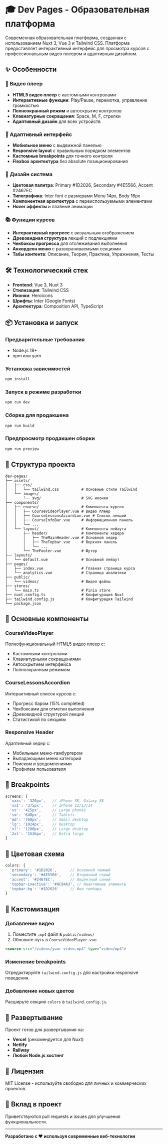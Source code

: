 # 🎓 Dev Pages - Образовательная платформа

Современная образовательная платформа, созданная с использованием Nuxt 3, Vue 3 и Tailwind CSS. Платформа предоставляет интерактивный интерфейс для просмотра курсов с профессиональным видео плеером и адаптивным дизайном.

## ✨ Особенности

### 🎥 Видео плеер
- **HTML5 видео плеер** с кастомными контролами
- **Интерактивные функции**: Play/Pause, перемотка, управление громкостью
- **Полноэкранный режим** и автоскрытие контролов
- **Клавиатурные сокращения**: Space, M, F, стрелки
- **Адаптивный дизайн** для всех устройств

### 📱 Адаптивный интерфейс
- **Мобильное меню** с выдвижной панелью
- **Responsive layout** с правильным порядком элементов
- **Кастомные breakpoints** для точного контроля
- **Flexbox архитектура** без absolute позиционирования

### 🎨 Дизайн система
- **Цветовая палитра**: Primary #1D2026, Secondary #4E5566, Accent #2467EC
- **Типографика**: Inter font с размерами Menu 14px, Body 16px
- **Компонентная архитектура** с переиспользуемыми элементами
- **Hover эффекты** и плавные анимации

### 📚 Функции курсов
- **Интерактивный прогресс** с визуальным отображением
- **Древовидная структура** лекций с подлекциями
- **Чекбоксы прогресса** для отслеживания выполнения
- **Аккордеон меню** с разворачиваемыми секциями
- **Табы контента**: Описание, Теория, Практика, Упражнения, Тесты

## 🛠 Технологический стек

- **Frontend**: Vue 3, Nuxt 3
- **Стилизация**: Tailwind CSS
- **Иконки**: Heroicons
- **Шрифты**: Inter (Google Fonts)
- **Архитектура**: Composition API, TypeScript

## 📦 Установка и запуск

### Предварительные требования
- Node.js 18+ 
- npm или yarn

### Установка зависимостей
```bash
npm install
```

### Запуск в режиме разработки
```bash
npm run dev
```

### Сборка для продакшена
```bash
npm run build
```

### Предпросмотр продакшен сборки
```bash
npm run preview
```

## 📁 Структура проекта

```
dev-pages/
├── assets/
│   ├── css/
│   │   └── tailwind.css          # Основные стили Tailwind
│   └── images/
│       └── svg/                  # SVG иконки
├── components/
│   ├── course/                   # Компоненты курсов
│   │   ├── CourseVideoPlayer.vue # Видео плеер
│   │   ├── CourseLessonsAccordion.vue # Список лекций
│   │   ├── CourseInfoBar.vue     # Информационная панель
│   │   └── ...
│   └── layout/                   # Компоненты лейаута
│       ├── header/               # Компоненты хедера
│       │   ├── TheMainHeader.vue # Основной хедер
│       │   ├── TheTopbar.vue     # Верхняя панель
│       │   └── ...
│       └── TheFooter.vue         # Футер
├── layouts/
│   └── default.vue               # Основной лейаут
├── pages/
│   ├── index.vue                 # Главная страница курса
│   └── analytics.vue             # Страница аналитики
├── public/
│   └── videos/                   # Видео файлы
├── stores/
│   └── main.ts                   # Pinia store
├── nuxt.config.ts                # Конфигурация Nuxt
├── tailwind.config.js            # Конфигурация Tailwind
└── package.json
```

## 🎯 Основные компоненты

### CourseVideoPlayer
Полнофункциональный HTML5 видео плеер с:
- Кастомными контролами
- Клавиатурными сокращениями
- Автоскрытием интерфейса
- Полноэкранным режимом

### CourseLessonsAccordion  
Интерактивный список курсов с:
- Прогресс баром (15% completed)
- Чекбоксами для отметки выполнения
- Древовидной структурой лекций
- Статистикой по секциям

### Responsive Header
Адаптивный хедер с:
- Мобильным меню-гамбургером
- Выпадающими меню категорий
- Поиском и уведомлениями
- Профилем пользователя

## 📱 Breakpoints

```javascript
screens: {
  'xxxs': '320px',   // iPhone SE, Galaxy S8
  'xxs': '375px',    // iPhone 12/13/14
  'xs': '425px',     // Large phones  
  'sm': '640px',     // Tablets
  'md': '768px',     // Small desktop
  'lg': '1024px',    // Desktop
  'xl': '1280px',    // Large desktop
  '2xl': '1536px',   // Extra large
}
```

## 🎨 Цветовая схема

```javascript
colors: {
  'primary': '#1D2026',      // Основной темный
  'secondary': '#4E5566',    // Вторичный серый
  'accent': '#2467EC',       // Акцентный синий
  'topbar-inactive': '#8C94A3', // Неактивные элементы
  'topbar-bg': '#1D2026'     // Фон топбара
}
```

## 🔧 Кастомизация

### Добавление видео
1. Поместите `.mp4` файл в `public/videos/`
2. Обновите путь в `CourseVideoPlayer.vue`:
```html
<source src="/videos/your-video.mp4" type="video/mp4">
```

### Изменение breakpoints
Отредактируйте `tailwind.config.js` для настройки responsive поведения.

### Добавление новых цветов
Расширьте секцию `colors` в `tailwind.config.js`.

## 🚀 Развертывание

Проект готов для развертывания на:
- **Vercel** (рекомендуется для Nuxt)
- **Netlify** 
- **Railway**
- **Любой Node.js хостинг**

## 📄 Лицензия

MIT License - используйте свободно для личных и коммерческих проектов.

## 🤝 Вклад в проект

Приветствуются pull requests и issues для улучшения функциональности.

---

**Разработано с ❤️ используя современные веб-технологии**
